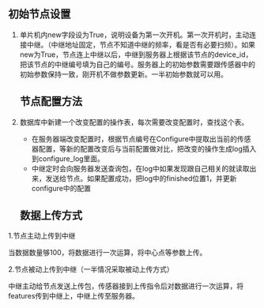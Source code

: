 ## 初始节点设置

1. 单片机内new字段设为True，说明设备为第一次开机。第一次开机时，主动连接中继。（中继地址固定，节点不知道中继的频率，看是否有必要扫频）。如果new为True，节点连上中继以后，中继到服务器上根据该节点的device_id， 把该节点的中继编号填为自己的编号。服务器上的初始参数需要跟传感器中的初始参数保持一致，刚开机不做参数更新。一半初始参数就可以用。

   ## 节点配置方法

2. 数据库中新建一个改变配置的操作表，每次需要改变配置时，查找这个表。

   - 在服务器端改变配置时，根据节点编号在Configure中提取出当前的传感器配置，等新的配置改变后与当前配置做对比，把改变的操作生成log插入到configure_log里面。
   - 中继定时会向服务器发送查询包，在log中如果发现跟自己相关的就读取出来，发送给节点。如果配置成功，把log中的finished位置1，并更新configure中的配置

   ## 数据上传方式

1.节点主动上传到中继

   当数据数量够100，将数据进行一次运算，将中心点等参数上传。

2.节点被动上传到中继（一半情况采取被动上传方式）

中继主动给节点发送上传包，传感器接到上传指令后对数据进行一次运算，将features传到中继上，中继上传至服务器。



   ​